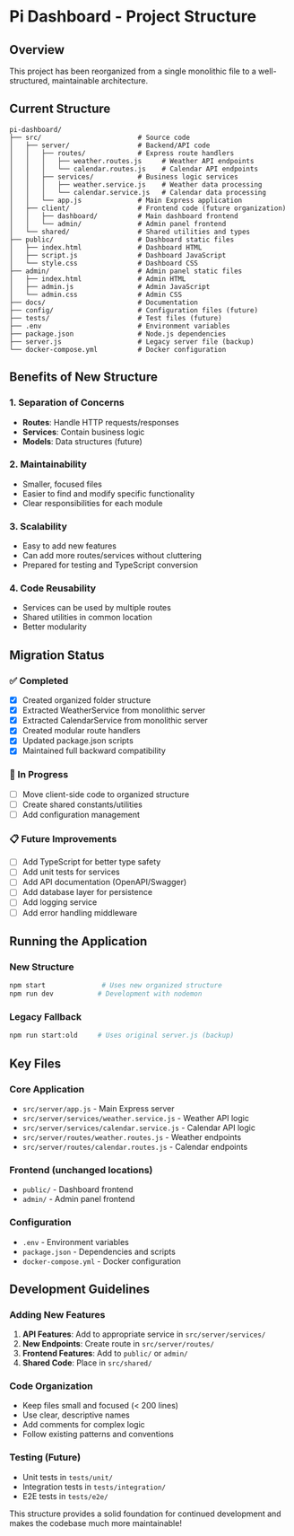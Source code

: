 # Pi Dashboard - Project Structure

## Overview
This project has been reorganized from a single monolithic file to a well-structured, maintainable architecture.

## Current Structure

```
pi-dashboard/
├── src/                        # Source code
│   ├── server/                 # Backend/API code
│   │   ├── routes/             # Express route handlers
│   │   │   ├── weather.routes.js     # Weather API endpoints
│   │   │   └── calendar.routes.js    # Calendar API endpoints
│   │   ├── services/           # Business logic services
│   │   │   ├── weather.service.js    # Weather data processing
│   │   │   └── calendar.service.js   # Calendar data processing
│   │   └── app.js              # Main Express application
│   ├── client/                 # Frontend code (future organization)
│   │   ├── dashboard/          # Main dashboard frontend
│   │   └── admin/              # Admin panel frontend
│   └── shared/                 # Shared utilities and types
├── public/                     # Dashboard static files
│   ├── index.html              # Dashboard HTML
│   ├── script.js               # Dashboard JavaScript
│   └── style.css               # Dashboard CSS
├── admin/                      # Admin panel static files
│   ├── index.html              # Admin HTML
│   ├── admin.js                # Admin JavaScript
│   └── admin.css               # Admin CSS
├── docs/                       # Documentation
├── config/                     # Configuration files (future)
├── tests/                      # Test files (future)
├── .env                        # Environment variables
├── package.json                # Node.js dependencies
├── server.js                   # Legacy server file (backup)
└── docker-compose.yml          # Docker configuration
```

## Benefits of New Structure

### 1. **Separation of Concerns**
- **Routes**: Handle HTTP requests/responses
- **Services**: Contain business logic
- **Models**: Data structures (future)

### 2. **Maintainability** 
- Smaller, focused files
- Easier to find and modify specific functionality
- Clear responsibilities for each module

### 3. **Scalability**
- Easy to add new features
- Can add more routes/services without cluttering
- Prepared for testing and TypeScript conversion

### 4. **Code Reusability**
- Services can be used by multiple routes
- Shared utilities in common location
- Better modularity

## Migration Status

### ✅ Completed
- [x] Created organized folder structure
- [x] Extracted WeatherService from monolithic server
- [x] Extracted CalendarService from monolithic server  
- [x] Created modular route handlers
- [x] Updated package.json scripts
- [x] Maintained full backward compatibility

### 🚧 In Progress
- [ ] Move client-side code to organized structure
- [ ] Create shared constants/utilities
- [ ] Add configuration management

### 📋 Future Improvements
- [ ] Add TypeScript for better type safety
- [ ] Add unit tests for services
- [ ] Add API documentation (OpenAPI/Swagger)
- [ ] Add database layer for persistence
- [ ] Add logging service
- [ ] Add error handling middleware

## Running the Application

### New Structure
```bash
npm start              # Uses new organized structure
npm run dev           # Development with nodemon
```

### Legacy Fallback  
```bash
npm run start:old     # Uses original server.js (backup)
```

## Key Files

### Core Application
- `src/server/app.js` - Main Express server
- `src/server/services/weather.service.js` - Weather API logic
- `src/server/services/calendar.service.js` - Calendar API logic
- `src/server/routes/weather.routes.js` - Weather endpoints
- `src/server/routes/calendar.routes.js` - Calendar endpoints

### Frontend (unchanged locations)
- `public/` - Dashboard frontend
- `admin/` - Admin panel frontend

### Configuration
- `.env` - Environment variables
- `package.json` - Dependencies and scripts
- `docker-compose.yml` - Docker configuration

## Development Guidelines

### Adding New Features
1. **API Features**: Add to appropriate service in `src/server/services/`
2. **New Endpoints**: Create route in `src/server/routes/`
3. **Frontend Features**: Add to `public/` or `admin/`
4. **Shared Code**: Place in `src/shared/`

### Code Organization
- Keep files small and focused (< 200 lines)
- Use clear, descriptive names
- Add comments for complex logic
- Follow existing patterns and conventions

### Testing (Future)
- Unit tests in `tests/unit/`
- Integration tests in `tests/integration/`
- E2E tests in `tests/e2e/`

This structure provides a solid foundation for continued development and makes the codebase much more maintainable!